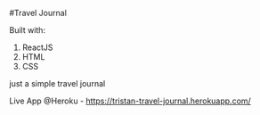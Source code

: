 #Travel Journal 

Built with:
1. ReactJS
2. HTML
3. CSS

just a simple travel journal

Live App @Heroku - https://tristan-travel-journal.herokuapp.com/ 
